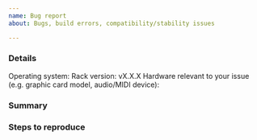 ```yaml
---
name: Bug report
about: Bugs, build errors, compatibility/stability issues

---
```


<!--
To file a bug report, fill out the form below.
Use a descriptive title that best explains the bug in one sentence.
Attach screenshots if the bug is visual.
Attach your `<Rack user folder>/log.txt` file if something is crashing or not loading.
Surround terminal output with three tildes
```
like this.
```
-->

### Details

Operating system:
Rack version: vX.X.X
Hardware relevant to your issue (e.g. graphic card model, audio/MIDI device):

### Summary

### Steps to reproduce

<!--
If developers cannot reproduce the bug, it cannot be fixed.
-->
